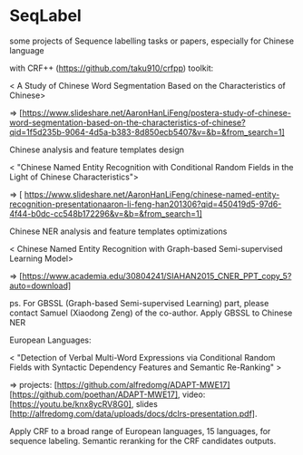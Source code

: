 # SeqLabel
some projects of Sequence labelling tasks or papers, especially for Chinese language

with CRF++ (https://github.com/taku910/crfpp) toolkit:

\< A Study of Chinese Word Segmentation Based on the Characteristics of Chinese>

=> [https://www.slideshare.net/AaronHanLiFeng/postera-study-of-chinese-word-segmentation-based-on-the-characteristics-of-chinese?qid=1f5d235b-9064-4d5a-b383-8d850ecb5407&v=&b=&from_search=1]

Chinese analysis and feature templates design

\< "Chinese Named Entity Recognition with Conditional Random Fields in the Light of Chinese Characteristics">

=> [ https://www.slideshare.net/AaronHanLiFeng/chinese-named-entity-recognition-presentationaaron-li-feng-han201306?qid=450419d5-97d6-4f44-b0dc-cc548b172296&v=&b=&from_search=1]

Chinese NER analysis and feature templates optimizations


\< Chinese Named Entity Recognition with Graph-based Semi-supervised Learning Model>

=> [https://www.academia.edu/30804241/SIAHAN2015_CNER_PPT_copy_5?auto=download]

ps. For GBSSL (Graph-based Semi-supervised Learning) part, please contact Samuel (Xiaodong Zeng) of the co-author. Apply GBSSL to Chinese NER


European Languages:

\< "Detection of Verbal Multi-Word Expressions via Conditional Random Fields with Syntactic Dependency Features and Semantic Re-Ranking" >

=> projects: [https://github.com/alfredomg/ADAPT-MWE17] [https://github.com/poethan/ADAPT-MWE17], video: [https://youtu.be/knx8ycRV8G0], slides [http://alfredomg.com/data/uploads/docs/dclrs-presentation.pdf].

Apply CRF to a broad range of European languages, 15 languages, for sequence labeling. Semantic reranking for the CRF candidates outputs.


